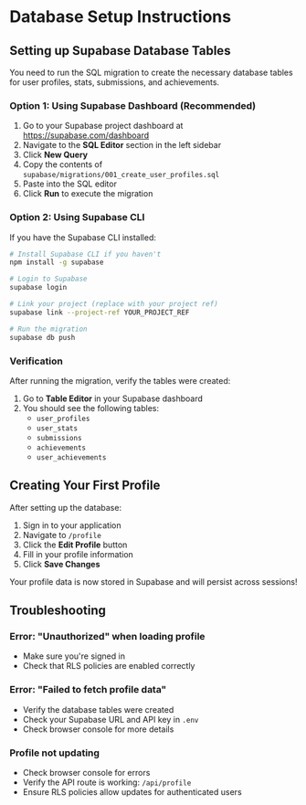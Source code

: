 # Database Setup Instructions

## Setting up Supabase Database Tables

You need to run the SQL migration to create the necessary database tables for user profiles, stats, submissions, and achievements.

### Option 1: Using Supabase Dashboard (Recommended)

1. Go to your Supabase project dashboard at https://supabase.com/dashboard
2. Navigate to the **SQL Editor** section in the left sidebar
3. Click **New Query**
4. Copy the contents of `supabase/migrations/001_create_user_profiles.sql`
5. Paste into the SQL editor
6. Click **Run** to execute the migration

### Option 2: Using Supabase CLI

If you have the Supabase CLI installed:

```bash
# Install Supabase CLI if you haven't
npm install -g supabase

# Login to Supabase
supabase login

# Link your project (replace with your project ref)
supabase link --project-ref YOUR_PROJECT_REF

# Run the migration
supabase db push
```

### Verification

After running the migration, verify the tables were created:

1. Go to **Table Editor** in your Supabase dashboard
2. You should see the following tables:
   - `user_profiles`
   - `user_stats`
   - `submissions`
   - `achievements`
   - `user_achievements`

## Creating Your First Profile

After setting up the database:

1. Sign in to your application
2. Navigate to `/profile`
3. Click the **Edit Profile** button
4. Fill in your profile information
5. Click **Save Changes**

Your profile data is now stored in Supabase and will persist across sessions!

## Troubleshooting

### Error: "Unauthorized" when loading profile

- Make sure you're signed in
- Check that RLS policies are enabled correctly

### Error: "Failed to fetch profile data"

- Verify the database tables were created
- Check your Supabase URL and API key in `.env`
- Check browser console for more details

### Profile not updating

- Check browser console for errors
- Verify the API route is working: `/api/profile`
- Ensure RLS policies allow updates for authenticated users
